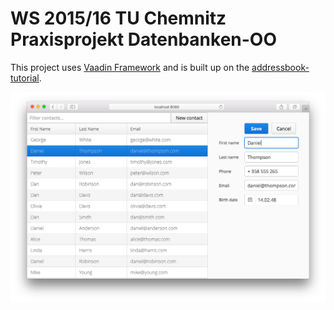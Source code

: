 
WS 2015/16
TU Chemnitz
Praxisprojekt Datenbanken-OO
====================

This project uses [Vaadin Framework](https://vaadin.com) and is built up on the [addressbook-tutorial](https://github.com/vaadin/addressbook).

![Screenshot](screenshot.png "Screenshot")
